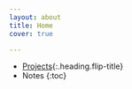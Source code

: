```yaml
---
layout: about
title: Home
cover: true

---
```


* [Projects]{:.heading.flip-title}
* Notes
{:toc}

[Projects]: Projects/index.md
